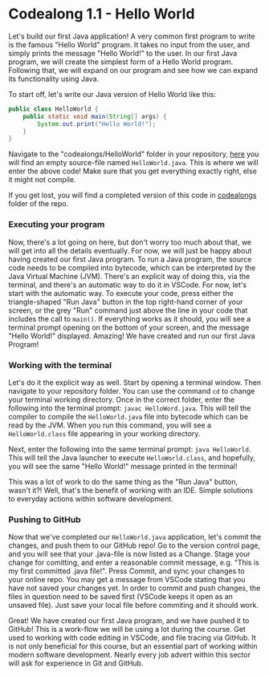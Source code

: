 # Codealong 1.1 - Hello World

Let's build our first Java application! A very common first program to write is the famous "Hello World" program. It takes no input from the user, and simply prints the message "Hello World!" to the user. In our first Java program, we will create the simplest form of a Hello World program. Following that, we will expand on our program and see how we can expand its functionality using Java.

To start off, let's write our Java version of Hello World like this:

```java
public class HelloWorld {
    public static void main(String[] args) {
        System.out.print("Hello World!");
    }
}
```

Navigate to the "codealongs/HelloWorld" folder in your repository, [here](/codealongs/HelloWorld/) you will find an empty source-file named `HelloWorld.java`. This is where we will enter the above code! Make sure that you get everything exactly right, else it might not compile.

If you get lost, you will find a completed version of this code in [codealongs](/codealongs/HelloWorld/finished/) folder of the repo.

### Executing your program
Now, there's a lot going on here, but don't worry too much about that, we will get into all the details eventually. For now, we will just be happy about having created our first Java program. To run a Java program, the source code needs to be compiled into bytecode, which can be interpreted by the Java Virtual Machine (JVM). There's an explicit way of doing this, via the terminal, and there's an automatic way to do it in VSCode. For now, let's start with the automatic way. To execute your code, press either the triangle-shaped "Run Java" button in the top right-hand corner of your screen, or the grey "Run" command just above the line in your code that includes the call to `main()`. If everything works as it should, you will see a terminal prompt opening on the bottom of your screen, and the message "Hello World!" displayed. Amazing! We have created and run our first Java Program!

### Working with the terminal
Let's do it the explicit way as well. Start by opening a terminal window. Then navigate to your repository folder. You can use the command `cd` to change your terminal working directory. Once in the correct folder, enter the following into the terminal prompt: `javac HelloWord.java`. This will tell the compiler to compile the `HelloWorld.java` file into bytecode which can be read by the JVM. When you run this command, you will see a `HelloWorld.class` file appearing in your working directory.

Next, enter the following into the same terminal prompt: `java HelloWorld`. This will tell the Java launcher to execute `HelloWorld.class`, and hopefully, you will see the same "Hello World!" message printed in the terminal!

This was a lot of work to do the same thing as the "Run Java" button, wasn't it?! Well, that's the benefit of working with an IDE. Simple solutions to everyday actions within software development.

### Pushing to GitHub
Now that we've completed our `HelloWorld.java` application, let's commit the changes, and push them to our GitHub repo! Go to the version control page, and you will see that your .java-file is now listed as a Change. Stage your change for comitting, and enter a reasonable commit message, e.g. "This is my first committed .java file!". Press Commit, and sync your changes to your online repo. You may get a message from VSCode stating that you have not saved your changes yet. In order to commit and push changes, the files in question need to be saved first (VSCode keeps it open as an unsaved file). Just save your local file before commiting and it should work.

Great! We have created our first Java program, and we have pushed it to GitHub! This is a work-flow we will be using a lot during the course. Get used to working with code editing in VSCode, and file tracing via GitHub. It is not only beneficial for this course, but an essential part of working within modern software development. Nearly every job advert within this sector will ask for experience in Git and GitHub.